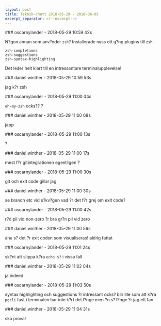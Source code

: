 ```yaml
---
layout: post
title: Teknik-chatt 2018-05-29 - 2018-06-05
excerpt_separator: <!--excerpt-->
---
```

<section class="message" markdown="1">
### oscarnylander - 2018-05-29 10:59 42s

N?gon annan som anv?nder `zsh`? Installerade nyss ett g?ng plugins till `zsh`: 
```
zsh-completions
zsh-suggestions
zsh-syntax-highlighting
```

Det leder helt klart till en intressantare terminalupplevelse!
</section>
<section class="message" markdown="1">
### daniel.winther - 2018-05-29 10:59 53s

jag k?r zsh
</section>
<section class="message" markdown="1">
### oscarnylander - 2018-05-29 11:00 04s

`oh-my-zsh` ocks?? ?
</section>
<section class="message" markdown="1">
### daniel.winther - 2018-05-29 11:00 08s

japp
</section>
<section class="message" markdown="1">
### oscarnylander - 2018-05-29 11:00 13s

?
</section>
<section class="message" markdown="1">
### daniel.winther - 2018-05-29 11:00 17s

mest f?r gitintegrationen egentligen
?
</section>
<section class="message" markdown="1">
### oscarnylander - 2018-05-29 11:00 30s

git och exit code gillar jag
</section>
<section class="message" markdown="1">
### daniel.winther - 2018-05-29 11:00 30s

se branch etc vid s?kv?gen
vad ?r det f?r grej om exit code?
</section>
<section class="message" markdown="1">
### oscarnylander - 2018-05-29 11:00 42s

r?d pil vid non-zero ?r bra
gr?n pil vid zero
</section>
<section class="message" markdown="1">
### daniel.winther - 2018-05-29 11:00 56s

aha s? det ?r exit coden som visualiseras!
aldrig fattat
</section>
<section class="message" markdown="1">
### oscarnylander - 2018-05-29 11:01 24s

sk?nt att slippa k?ra `echo $?` i vissa fall
</section>
<section class="message" markdown="1">
### daniel.winther - 2018-05-29 11:02 04s

ja indeed
</section>
<section class="message" markdown="1">
### oscarnylander - 2018-05-29 11:03 50s

syntax highlighting och suggestions ?r intressant ocks?
blir lite som att k?ra `pgcli` fast i terminalen
har inte k?rt det l?nge men ?n s? l?nge ?r jag ett fan
</section>
<section class="message" markdown="1">
### daniel.winther - 2018-05-29 11:04 31s

ska prova!

<!--excerpt-->
</section>